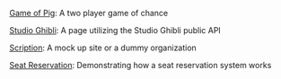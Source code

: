 [Game of Pig](https://supremortd.github.io/coding-projects/pig-game): A two player game of chance

[Studio Ghibli](https://supremortd.github.io/coding-projects/studio-ghibli): A page utilizing the Studio Ghibli public API

[Scription](https://supremortd.github.io/coding-projects/scription): A mock up site or a dummy organization 

[Seat Reservation](https://supremortd.github.io/coding-projects/seat-reservation): Demonstrating how a seat reservation system works
